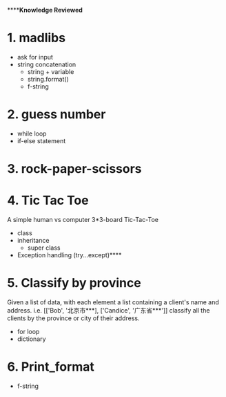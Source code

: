 ******Knowledge Reviewed**
# 1. madlibs
- ask for input
- string concatenation
  - string + variable
  - string.format()
  - f-string

# 2. guess number
- while loop
- if-else statement

# 3. rock-paper-scissors

# 4. Tic Tac Toe
A simple human vs computer 3*3-board Tic-Tac-Toe
- class
- inheritance
  - super class
- Exception handling (try...except)****

# 5. Classify by province
Given a list of data, with each element a list containing a client's name and address. 
i.e. [['Bob', '北京市***], ['Candice', '广东省***']]
classify all the clients by the province or city of their address.
- for loop
- dictionary

# 6. Print_format
- f-string


